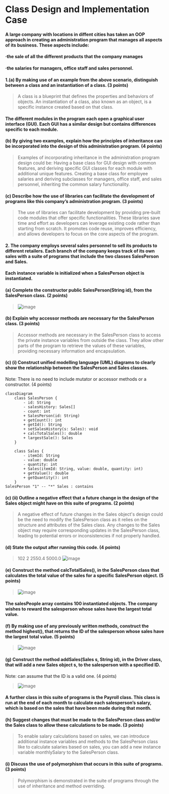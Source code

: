 # Class Design and Implementation Case

#### A large company with locations in diffent cities has taken an OOP approach in creating an administration program that manages all aspects of its business. These aspects include:
#### ·the sale of all the different products that the company manages
#### ·the salaries for managers, office staff and sales personnel.


#### 1.(a) By making use of an example from the above scenario, distinguish between a class and an instantiation of a class. (3 points)
> A class is a blueprint that defines the properties and behaviors of objects. An instantiation of a class, also known as an object, is a specific instance created based on that class.

#### The different modules in the program each open a graphical user interface (GUI). Each GUI has a similar design but contains differences specific to each module.

#### (b) By giving two examples, explain how the principles of inheritance can be incorporated into the design of this administration program. (4 points)
>Examples of incorporating inheritance in the administration program design could be:
>Having a base class for GUI design with common features, and deriving specific GUI classes for each module with additional unique features.
>Creating a base class for employee salaries and deriving subclasses for managers, office staff, and sales personnel, inheriting the common salary functionality.

#### (c) Describe how the use of libraries can facilitate the development of programs like this company’s administration program. (3 points)
> The use of libraries can facilitate development by providing pre-built code modules that offer specific functionalities. These libraries save time and effort as developers can leverage existing code rather than starting from scratch. It promotes code reuse, improves efficiency, and allows developers to focus on the core aspects of the program.

#### 2. The company employs several sales personnel to sell its products to different retailers. Each branch of the company keeps track of its own sales with a suite of programs that include the two classes SalesPerson and Sales.

#### Each instance variable is initialized when a SalesPerson object is instantiated.
#### (a) Complete the constructor public SalesPerson(String id), from the SalesPerson class. (2 points)
>![image](https://github.com/RandomKings/forum-oop/assets/127679190/a0f53852-5753-4f1a-a537-331f400e200b)


#### (b) Explain why accessor methods are necessary for the SalesPerson class. (3 points)
> Accessor methods are necessary in the SalesPerson class to access the private instance variables from outside the class. They allow other parts of the program to retrieve the values of these variables, providing necessary information and encapsulation.

#### (c) (i) Construct unified modelling language (UML) diagrams to clearly show the relationship between the SalesPerson and Sales classes.
Note: There is no need to include mutator or accessor methods or a constructor. (4 points)
```mermaid
classDiagram
    class SalesPerson {
        - id: String
        - salesHistory: Sales[]
        - count: int
        + SalesPerson(id: String)
        + getCount(): int
        + getId(): String
        + setSalesHistory(s: Sales): void
        + calcTotalSales(): double
        + largestSale(): Sales
    }
    
    class Sales {
        - itemId: String
        - value: double
        - quantity: int
        + Sales(itemId: String, value: double, quantity: int)
        + getValue(): double
        + getQuantity(): int
    }
SalesPerson "1" -- "*" Sales : contains
```

#### (c) (ii) Outline a negative effect that a future change in the design of the Sales object might have on this suite of programs. (2 points)
>A negative effect of future changes in the Sales object's design could be the need to modify the SalesPerson class as it relies on the structure and attributes of the Sales class. Any changes to the Sales object may require corresponding updates in the SalesPerson class, leading to potential errors or inconsistencies if not properly handled.

#### (d) State the output after running this code. (4 points)
>102
>2
>2550.4
>5000.0
>![image](https://github.com/RandomKings/forum-oop/assets/127679190/b2566fe6-3f70-47c1-b612-aa93056ad840)


#### (e) Construct the method calcTotalSales(), in the SalesPerson class that calculates the total value of the sales for a specific SalesPerson object. (5 points)
>![image](https://github.com/RandomKings/forum-oop/assets/127679190/0a95d8c7-4390-4545-bae4-9e51046fe53b)


#### The salesPeople array contains 100 instantiated objects. The company wishes to reward the salesperson whose sales have the largest total value.
#### (f) By making use of any previously written methods, construct the method highest(), that returns the ID of the salesperson whose sales have the largest total value. (5 points)
>![image](https://github.com/RandomKings/forum-oop/assets/127679190/5e3a8485-a299-4244-80f2-6bbcece09c72)

#### (g) Construct the method addSales(Sales s, String id), in the Driver class, that will add a new Sales object s, to the salesperson with a specified ID.
Note: 
can assume that the ID is a valid one. (4 points)
>![image](https://github.com/RandomKings/forum-oop/assets/127679190/c494ce95-f7f0-4502-a9b5-2460a01be8ff)

#### A further class in this suite of programs is the Payroll class. This class is run at the end of each month to calculate each salesperson’s salary, which is based on the sales that have been made during that month.
#### (h) Suggest changes that must be made to the SalesPerson class and/or the Sales class to allow these calculations to be made. (3 points)
>To enable salary calculations based on sales, we can introduce additional instance variables and methods to the SalesPerson class like to calculate salaries based on sales, you can add a new instance variable monthlySalary to the SalesPerson class.

#### (i) Discuss the use of polymorphism that occurs in this suite of programs. (3 points)
>Polymorphism is demonstrated in the suite of programs through the use of inheritance and method overriding.


